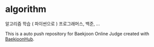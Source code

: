 # algorithm
알고리즘 학습 ( 파이썬으로 )
프로그래머스, 백준, ...

This is a auto push repository for Baekjoon Online Judge created with [BaekjoonHub](https://github.com/BaekjoonHub/BaekjoonHub).
